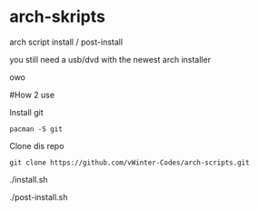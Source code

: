 # arch-skripts
arch script install / post-install

you still need a usb/dvd with the newest arch installer 

owo

#How 2 use

Install git
```
pacman -S git
```

Clone dis repo

```
git clone https://github.com/vWinter-Codes/arch-scripts.git
```

./install.sh

./post-install.sh
